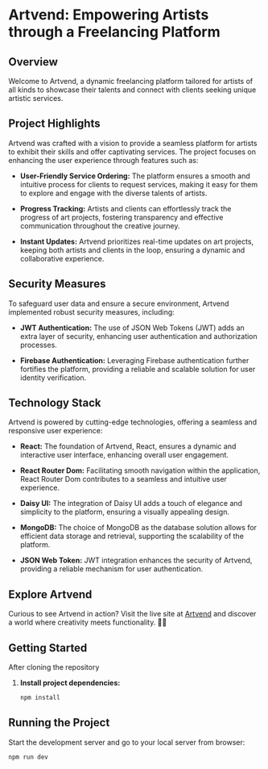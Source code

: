 # Artvend: Empowering Artists through a Freelancing Platform

## Overview
Welcome to Artvend, a dynamic freelancing platform tailored for artists of all kinds to showcase their talents and connect with clients seeking unique artistic services.

## Project Highlights
Artvend was crafted with a vision to provide a seamless platform for artists to exhibit their skills and offer captivating services. The project focuses on enhancing the user experience through features such as:

- **User-Friendly Service Ordering:** The platform ensures a smooth and intuitive process for clients to request services, making it easy for them to explore and engage with the diverse talents of artists.

- **Progress Tracking:** Artists and clients can effortlessly track the progress of art projects, fostering transparency and effective communication throughout the creative journey.

- **Instant Updates:** Artvend prioritizes real-time updates on art projects, keeping both artists and clients in the loop, ensuring a dynamic and collaborative experience.

## Security Measures
To safeguard user data and ensure a secure environment, Artvend implemented robust security measures, including:

- **JWT Authentication:** The use of JSON Web Tokens (JWT) adds an extra layer of security, enhancing user authentication and authorization processes.

- **Firebase Authentication:** Leveraging Firebase authentication further fortifies the platform, providing a reliable and scalable solution for user identity verification.

## Technology Stack
Artvend is powered by cutting-edge technologies, offering a seamless and responsive user experience:

- **React:** The foundation of Artvend, React, ensures a dynamic and interactive user interface, enhancing overall user engagement.

- **React Router Dom:** Facilitating smooth navigation within the application, React Router Dom contributes to a seamless and intuitive user experience.

- **Daisy UI:** The integration of Daisy UI adds a touch of elegance and simplicity to the platform, ensuring a visually appealing design.

- **MongoDB:** The choice of MongoDB as the database solution allows for efficient data storage and retrieval, supporting the scalability of the platform.

- **JSON Web Token:** JWT integration enhances the security of Artvend, providing a reliable mechanism for user authentication.


## Explore Artvend
Curious to see Artvend in action? Visit the live site at [Artvend](https://artvend-client-sharifrayhan.netlify.app/) and discover a world where creativity meets functionality. 🎨✨

## Getting Started

After cloning the repository 
1. **Install project dependencies:**

   ```bash
   npm install

## Running the Project
Start the development server and go to your local server from browser:
   ```bash
   npm run dev

